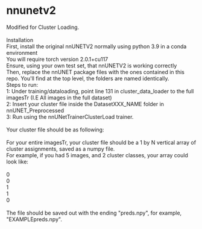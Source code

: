 # nnunetv2
Modified for Cluster Loading.<br>
<br>
Installation <br>
First, install the original nnUNETV2 normally using python 3.9 in a conda environment <br>
You will require torch version 2.0.1+cu117 <br>
Ensure, using your own test set, that nnUNETV2 is working correctly <br>
Then, replace the nnUNET package files with the ones contained in this repo. You'll find at the top level, the folders are named identically. <br>
Steps to run:<br>
1: Under training/dataloading, point line 131 in cluster_data_loader to the full imagesTr (I.E All images in the full dataset) <br>
2: Insert your cluster file inside the DatasetXXX_NAME folder in nnUNET_Preprocessed<br>
3: Run using the nnUNetTrainerClusterLoad trainer.<br>
<br>
Your cluster file should be as following:<br>
<br>
For your entire imagesTr, your cluster file should be a 1 by N vertical array of cluster assignments, saved as a numpy file.<br>
For example, if you had 5 images, and 2 cluster classes, your array could look like:<br>
<br>
0<br>
0<br>
1<br>
1<br>
0<br>
<br>
The file should be saved out with the ending "preds.npy", for example, "EXAMPLEpreds.npy".<br>
